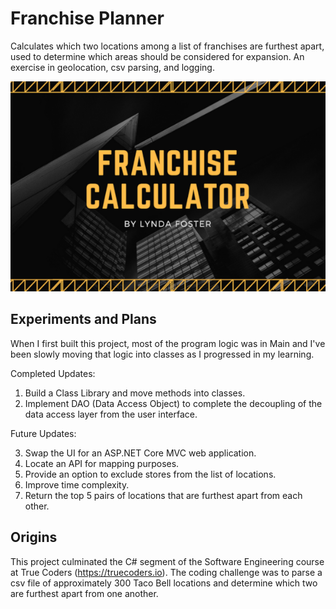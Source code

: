 # Franchise Planner

Calculates which two locations among a list of franchises are furthest apart, used to determine which areas should be considered for expansion. An exercise in geolocation, csv parsing, and logging. 

![My App](./app.png)

## Experiments and Plans

When I first built this project, most of the program logic was in Main and I've been slowly moving that logic into classes as I progressed in my learning. 

Completed Updates:

1. Build a Class Library and move methods into classes.
2. Implement DAO (Data Access Object) to complete the decoupling of the data access layer from the user interface.

Future Updates:

3. Swap the UI for an ASP.NET Core MVC web application. 
4. Locate an API for mapping purposes. 
5. Provide an option to exclude stores from the list of locations. 
6. Improve time complexity. 
7. Return the top 5 pairs of locations that are furthest apart from each other. 

## Origins

This project culminated the C# segment of the Software Engineering course at True Coders (https://truecoders.io). The coding challenge was to parse a csv file of approximately 300 Taco Bell locations and determine which two are furthest apart from one another. 
